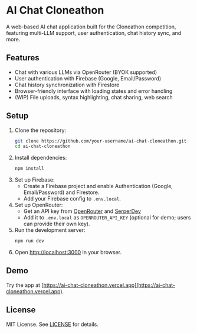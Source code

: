 # AI Chat Cloneathon

A web-based AI chat application built for the Cloneathon competition, featuring multi-LLM support, user authentication, chat history sync, and more.

## Features
- Chat with various LLMs via OpenRouter (BYOK supported)
- User authentication with Firebase (Google, Email/Password)
- Chat history synchronization with Firestore
- Browser-friendly interface with loading states and error handling
- (WIP) File uploads, syntax highlighting, chat sharing, web search

## Setup
1. Clone the repository:
   ```bash
   git clone https://github.com/your-username/ai-chat-cloneathon.git
   cd ai-chat-cloneathon
   ```
2. Install dependencies:
   ```bash
   npm install
   ```
3. Set up Firebase:
   - Create a Firebase project and enable Authentication (Google, Email/Password) and Firestore.
   - Add your Firebase config to `.env.local`.
4. Set up OpenRouter:
   - Get an API key from [OpenRouter](https://openrouter.ai/) and [SerperDev](https://serper.dev/)
   - Add it to `.env.local` as `OPENROUTER_API_KEY` (optional for demo; users can provide their own key).
5. Run the development server:
   ```bash
   npm run dev
   ```
6. Open [http://localhost:3000](http://localhost:3000) in your browser.

## Demo
Try the app at [https://ai-chat-cloneathon.vercel.app](https://ai-chat-cloneathon.vercel.app).

## License
MIT License. See [LICENSE](LICENSE) for details.
